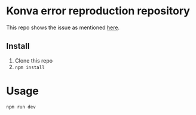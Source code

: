 # Konva error reproduction repository

This repo shows the issue as mentioned [here](https://github.com/konvajs/konva/issues/1763#issuecomment-2116199717).

## Install

1. Clone this repo
2. `npm install`

# Usage

`npm run dev`

